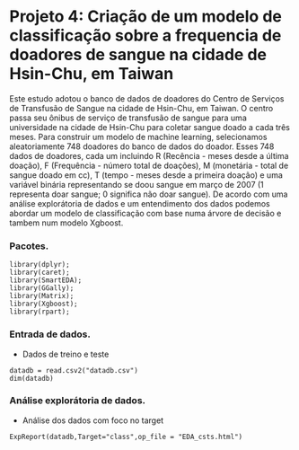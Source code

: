 # Projeto 4: Criação de um modelo de classificação sobre a frequencia de doadores de sangue na cidade de Hsin-Chu, em Taiwan

Este estudo adotou o banco de dados de doadores do Centro de Serviços de Transfusão de Sangue na cidade de Hsin-Chu, em Taiwan. O centro passa seu ônibus de serviço de transfusão de sangue para uma universidade na cidade de Hsin-Chu para coletar sangue doado a cada três meses. Para construir um modelo de machine learning, selecionamos aleatoriamente 748 doadores do banco de dados do doador. Esses 748 dados de doadores, cada um incluindo R (Recência - meses desde a última doação), F (Frequência - número total de doações), M (monetária - total de sangue doado em cc), T (tempo - meses desde a primeira doação) e uma variável binária representando se doou sangue em março de 2007 (1 representa doar sangue; 0 significa não doar sangue). De acordo com uma análise explorátoria de dados e um entendimento dos dados podemos abordar um modelo de classificação com base numa árvore de decisão e tambem num modelo Xgboost.

### Pacotes.

```{r, cache=FALSE, message=FALSE, warning=FALSE}
library(dplyr);
library(caret);
library(SmartEDA);
library(GGally);
library(Matrix);
library(Xgboost);
library(rpart);
```

### Entrada de dados.

* Dados de treino e teste
```{r, cache=FALSE, message=FALSE, warning=FALSE}
datadb = read.csv2("datadb.csv")
dim(datadb)
```

### Análise explorátoria de dados.

* Análise dos dados com foco no target
```{r, cache=FALSE, message=FALSE, warning=FALSE}
ExpReport(datadb,Target="class",op_file = "EDA_csts.html")
```
